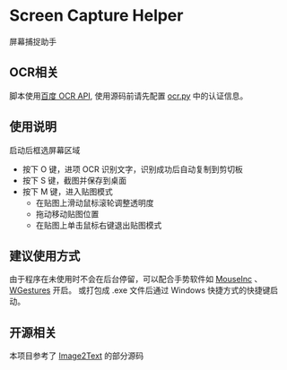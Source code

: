# Screen Capture Helper
屏幕捕捉助手

## OCR相关
脚本使用[百度 OCR API](https://ai.baidu.com/tech/ocr), 使用源码前请先配置 [ocr.py](/ocr.py) 中的认证信息。

## 使用说明
启动后框选屏幕区域
* 按下 O 键，进项 OCR 识别文字，识别成功后自动复制到剪切板
* 按下 S 键，截图并保存到桌面
* 按下 M 键，进入贴图模式
    * 在贴图上滑动鼠标滚轮调整透明度
    * 拖动移动贴图位置
    * 在贴图上单击鼠标右键退出贴图模式

## 建议使用方式
由于程序在未使用时不会在后台停留，可以配合手势软件如 [MouseInc](https://shuax.com/) 、[WGestures](http://www.yingdev.com/projects/wgestures) 开启。
或打包成 .exe 文件后通过 Windows 快捷方式的快捷键启动。

## 开源相关
本项目参考了 [Image2Text](https://github.com/shuoGG1239/Image2Text) 的部分源码
